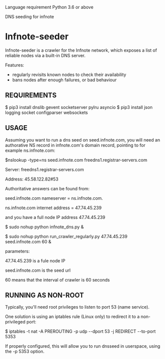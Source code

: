 Language requirement Python 3.6 or above

DNS seeding for infnote

Infnote-seeder
==============

Infnote-seeder is a crawler for the Infnote network, which exposes a list
of reliable nodes via a built-in DNS server.

Features:
* regularly revisits known nodes to check their availability
* bans nodes after enough failures, or bad behaviour


REQUIREMENTS
------------

$ pip3 install dnslib gevent socketserver pylru asyncio
$ pip3 install json logging socket configparser websockets


USAGE
-----

Assuming you want to run a dns seed on seed.infnote.com, you will
need an authorative NS record in infnote.com's domain record, pointing
to for example ns.infnote.com:

$nslookup -type=ns seed.infnote.com freedns1.registrar-servers.com

Server:		freedns1.registrar-servers.com

Address:	45.58.122.82#53

Authoritative answers can be found from:

seed.infnote.com	nameserver = ns.infnote.com.

ns.infnote.com	internet address = 47.74.45.239

and you have a full node IP address 47.74.45.239

$ sudo nohup python infnote_dns.py &

$ sudo nohup python run_crawler_regularly.py 47.74.45.239 seed.infnote.com 60 &

parameters:

47.74.45.239 is a fule node IP

seed.infnote.com is the seed url

60 means that the interval of crawler is 60 seconds


RUNNING AS NON-ROOT
-------------------

Typically, you'll need root privileges to listen to port 53 (name service).

One solution is using an iptables rule (Linux only) to redirect it to
a non-privileged port:

$ iptables -t nat -A PREROUTING -p udp --dport 53 -j REDIRECT --to-port 5353

If properly configured, this will allow you to run dnsseed in userspace, using
the -p 5353 option.
